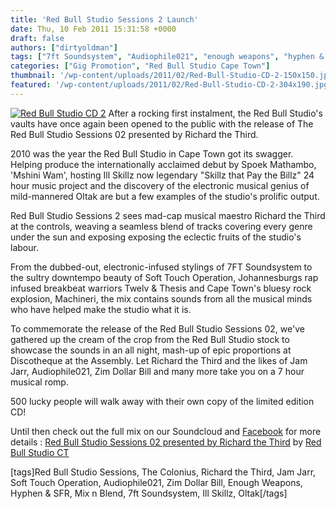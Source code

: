 ```yaml
---
title: 'Red Bull Studio Sessions 2 Launch'
date: Thu, 10 Feb 2011 15:31:58 +0000
draft: false
authors: ["dirtyoldman"]
tags: ["7ft Soundsystem", "Audiophile021", "enough weapons", "hyphen & sfr", "Ill Skillz", "Jam Jarr", "mix n blend", "Oltak", "Red Bull Studio Sessions", "richard the third", "Soft Touch Operation", "The Colonius", "zim dollar bill"]
categories: ["Gig Promotion", "Red Bull Studio Cape Town"]
thumbnail: '/wp-content/uploads/2011/02/Red-Bull-Studio-CD-2-150x150.jpg'
featured: '/wp-content/uploads/2011/02/Red-Bull-Studio-CD-2-304x190.jpg'
---
```


[![](/wp-content/uploads/2011/02/Red-Bull-Studio-CD-2-e1297351576367.jpg "Red Bull Studio CD 2")](/2011/02/10/red-bull-studio-sessions-2-launch/red-bull-studio-cd-2/) After a rocking first instalment, the Red Bull Studio's vaults have once again been opened to the public with the release of The Red Bull Studio Sessions 02 presented by Richard the Third.

2010 was the year the Red Bull Studio in Cape Town got its swagger. Helping produce the internationally acclaimed debut by Spoek Mathambo, 'Mshini Wam', hosting Ill Skillz now legendary "Skillz that Pay the Billz" 24 hour music project and the discovery of the electronic musical genius of mild-mannered Oltak are but a few examples of the studio's prolific output.

Red Bull Studio Sessions 2 sees mad-cap musical maestro Richard the Third at the controls, weaving a seamless blend of tracks covering every genre under the sun and exposing exposing the eclectic fruits of the studio's labour.

From the dubbed-out, electronic-infused stylings of 7FT Soundsystem to the sultry downtempo beauty of Soft Touch Operation, Johannesburgs rap infused breakbeat warriors Twelv & Thesis and Cape Town's bluesy rock explosion, Machineri, the mix contains sounds from all the musical minds who have helped make the studio what it is.

To commemorate the release of the Red Bull Studio Sessions 02, we've gathered up the cream of the crop from the Red Bull Studio stock to showcase the sounds in an all night, mash-up of epic proportions at Discotheque at the Assembly. Let Richard the Third and the likes of Jam Jarr, Audiophile021, Zim Dollar Bill and many more take you on a 7 hour musical romp.

500 lucky people will walk away with their own copy of the limited edition CD!

Until then check out the full mix on our Soundcloud and [Facebook](https://www.facebook.com/event.php?eid=124316380973774&index=1) for more details :  [Red Bull Studio Sessions 02 presented by Richard the Third](http://soundcloud.com/red-bull-studio-ct/01-red-bull-studio-sessions-02) by [Red Bull Studio CT](http://soundcloud.com/red-bull-studio-ct)

\[tags\]Red Bull Studio Sessions, The Colonius, Richard the Third, Jam Jarr, Soft Touch Operation, Audiophile021, Zim Dollar Bill, Enough Weapons, Hyphen & SFR, Mix n Blend, 7ft Soundsystem, Ill Skillz, Oltak\[/tags\]